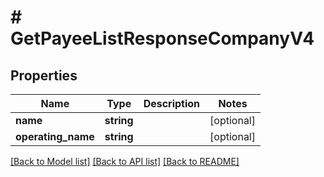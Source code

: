 # # GetPayeeListResponseCompanyV4

## Properties

Name | Type | Description | Notes
------------ | ------------- | ------------- | -------------
**name** | **string** |  | [optional]
**operating_name** | **string** |  | [optional]

[[Back to Model list]](../../README.md#models) [[Back to API list]](../../README.md#endpoints) [[Back to README]](../../README.md)

